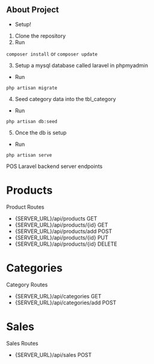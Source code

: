 ## About Project
- Setup!
1. Clone the repository
2. Run

`composer install` or `composer update`

3. Setup a mysql database called laravel in phpmyadmin 
- Run

`php artisan migrate`

4. Seed category data into the tbl_category
- Run

`php artisan db:seed`

5. Once the db is setup
- Run

`php artisan serve`

POS Laravel backend server endpoints
# Products
Product Routes

- {SERVER_URL}/api/products         GET
- {SERVER_URL}/api/products/{id}    GET
- {SERVER_URL}/api/products/add     POST
- {SERVER_URL}/api/products/{id}    PUT
- {SERVER_URL}/api/products/{id}    DELETE

# Categories
Category Routes
- {SERVER_URL}/api/categories       GET
- {SERVER_URL}/api/categories/add   POST

# Sales
Sales Routes
- {SERVER_URL}/api/sales            POST


